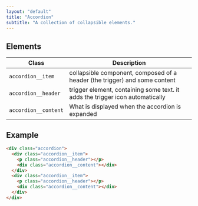 ```yaml
---
layout: "default"
title: "Accordion"
subtitle: "A collection of collapsible elements."
---
```


## Elements

| Class | Description |
| --- | --- |
| `accordion__item` | collapsible component, composed of a header (the trigger) and some content |
| `accordion__header` | trigger element, containing some text. it adds the trigger icon automatically |
| `accordion__content` | What is displayed when the accordion is expanded |

## Example

```html
<div class="accordion">
  <div class="accordion__item">
    <p class="accordion__header"></p>
    <div class="accordion__content"></div>
  </div>
  <div class="accordion__item">
    <p class="accordion__header"></p>
    <div class="accordion__content"></div>
  </div>
</div>
```

